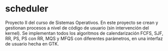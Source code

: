 # scheduler
Proyecto II del curso de Sistemas Operativos. En este proyecto se crean y gestionan procesos a nivel de código de usuario (sin intervención del kernel). Se implementan todos los algoritmos de calendarización FCFS, SJF, RR, PS, PS con RR, MQS y MFQS con diferentes parámetros, en una interfaz de usuario hecha en GTK.
